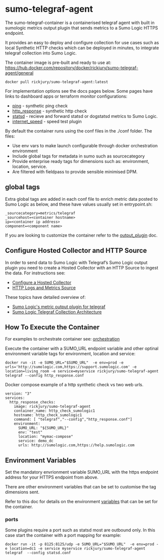# sumo-telegraf-agent
The sumo-telegraf-container is a containerised telegraf agent with built in sumologic metrics output plugin that sends metrics to a Sumo Logic HTTPS endpoint. 

It provides an easy to deploy and configure collection for use cases such as local Synthetic HTTP checks which can be deployed in minutes, to integrate telegraf collection into Sumo Logic.

The container image is pre-built and ready to use at:
https://hub.docker.com/repository/docker/rickjury/sumo-telegraf-agent/general

```
docker pull rickjury/sumo-telegraf-agent:latest
```

For implementation options see the docs pages below. Some pages have links to dashboard apps or terraform monitor configurations:
- [ping](docs/ping.md) - synthetic ping check
- [http_response](docs/http_response.md) - synthetic http check
- [statsd](docs/statsd.md) - recieve and forward statsd or dogstatsd metrics to Sumo Logic.
- [internet_speed](docs/internet_speed.md) - speed test plugin

By default the container runs using the conf files in the ./conf folder. The files:
- Use env vars to make launch configurable through docker orchestration environment
- Include global tags for metadata in sumo such as sourcecategory
- Provide enterprise ready tags for dimensions such as: environment, location, service.
- Are filtered with fieldpass to provide sensible minimised DPM.

## global tags
Extra global tags are added in each conf file to enrich metric data posted to Sumo Logic as below, and these have values usually set in entrypoint.sh:
```
_sourcecategory=metrics/telegraf
_sourcehost=<container hostname>
ip=<container ip address>
component=<component name>
```

If you are looking to customize the container refer to the [output_plugin](./docs/output_plugin.md) doc.

## Configure Hosted Collector and HTTP Source
In order to send data to Sumo Logic with Telegraf’s Sumo Logic output plugin you need to create a Hosted Collector with an HTTP Source to ingest the data. For instructions see:
- [Configure a Hosted Collector](https://help.sumologic.com/03Send-Data/Hosted-Collectors/Configure-a-Hosted-Collector)
- [HTTP Logs and Metrics Source](https://help.sumologic.com/03Send-Data/Sources/02Sources-for-Hosted-Collectors/HTTP-Source)


These topics have detailed overview of: 
- [Sumo Logic's metric output plugin for telegraf](https://help.sumologic.com/03Send-Data/Collect-from-Other-Data-Sources/Collect_Metrics_Using_Telegraf/05_Configure_Telegraf_Output_Plugin_for_Sumo_Logic)
- [Sumo Logic Telegraf Collection Architecture](https://help.sumologic.com/03Send-Data/Collect-from-Other-Data-Sources/Collect_Metrics_Using_Telegraf) 

## How To Execute the Container
For examples to orchestrate container see: [orchestration](./orchestration)

Execute the container with a SUMO_URL endpoint variable and other optinal environment variable tags for environment, location and service:

```
docker run -it -e SUMO_URL="$SUMO_URL"  -e env=prod -e urls='http://sumologic.com,https://support.sumologic.com' -e location=living_room -e service=myservice rickjury/sumo-telegraf-agent telegraf --config http_response.conf
```

Docker compose example of a http synthetic check vs two web urls.
```
version: "3"  
services:
  http_response_checks:
    image: rickjury/sumo-telegraf-agent
    container_name: http_check_sumologic1
    hostname: http_check_sumologic1
    command: [ "telegraf","--config","http_response.conf"]
    environment:
      SUMO_URL: "${SUMO_URL}"
      env: "test"
      location: "mymac-compose"
      service: demo_dc
      urls: http://sumologic.com,https://help.sumologic.com
```

## Environment Variables
Set the mandatory envrionment variable SUMO_URL with the https endpoint address for your HTTPS endpoint from above.

There are other environment variables that can be set to customise the tag dimensions sent.

Refer to this doc for details on the environment [variables](./docs/env_vars.md) that can be set for the container. 

### ports
Some plugins require a port such as statsd most are outbound only. In this case start the container with a port mapping for example:
```
docker run -it -p 8125:8125/udp -e SUMO_URL="$SUMO_URL"  -e env=prod -e location=dc1 -e service myservice rickjury/sumo-telegraf-agent telegraf  --config statsd.conf
```



